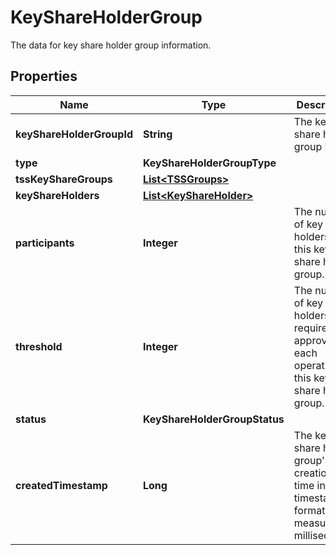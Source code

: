

# KeyShareHolderGroup

The data for key share holder group information.

## Properties

| Name | Type | Description | Notes |
|------------ | ------------- | ------------- | -------------|
|**keyShareHolderGroupId** | **String** | The key share holder group ID. |  [optional] |
|**type** | **KeyShareHolderGroupType** |  |  [optional] |
|**tssKeyShareGroups** | [**List&lt;TSSGroups&gt;**](TSSGroups.md) |  |  [optional] |
|**keyShareHolders** | [**List&lt;KeyShareHolder&gt;**](KeyShareHolder.md) |  |  [optional] |
|**participants** | **Integer** | The number of key share holders in this key share holder group. |  [optional] |
|**threshold** | **Integer** | The number of key share holders required to approve each operation in this key share holder group. |  [optional] |
|**status** | **KeyShareHolderGroupStatus** |  |  [optional] |
|**createdTimestamp** | **Long** | The key share holder group&#39;s creation time in Unix timestamp format, measured in milliseconds. |  [optional] |



